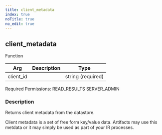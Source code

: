 ```yaml
---
title: client_metadata
index: true
noTitle: true
no_edit: true
---
```




<div class="vql_item"></div>


## client_metadata
<span class='vql_type label label-warning pull-right page-header'>Function</span>



<div class="vqlargs"></div>

Arg | Description | Type
----|-------------|-----
client_id||string (required)

Required Permissions: 
<span class="linkcolour label label-success">READ_RESULTS</span>
<span class="linkcolour label label-success">SERVER_ADMIN</span>

### Description

Returns client metadata from the datastore.

Client metadata is a set of free form key/value data. Artifacts
may use this metdata or it may simply be used as part of your IR
processes.


